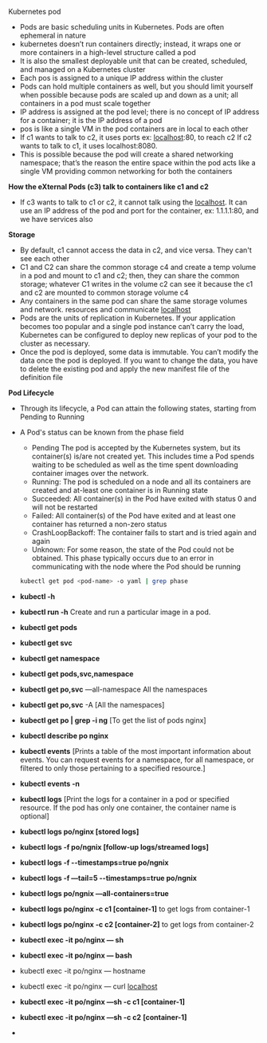 Kubernetes pod

- Pods are basic scheduling units in Kubernetes. Pods are often ephemeral in nature
- kubernetes doesn’t run containers directly; instead, it wraps one or more containers  in a high-level structure called a pod
- It is also the smallest deployable unit that can be created, scheduled, and managed on a Kubernetes cluster
- Each pos is assigned to a unique IP address within the cluster
- Pods can hold multiple containers as well, but you should limit yourself when possible because pods are scaled up and down as a unit; all containers in a pod must scale together
- IP address is assigned at the pod level; there is no concept of IP address for a container; it is the IP address of a pod
- pos is like a single VM in the pod containers are in local to each other
- If c1 wants to talk to c2, it uses ports ex: [localhost](http://localhost):80, to reach c2 If c2 wants to talk to c1, it uses localhost:8080.
- This is possible because the pod will create a shared networking namespace; that’s the reason the entire space within the pod acts like a single VM providing common networking for both the containers

**How the eXternal Pods (c3) talk to containers like c1 and c2**

- If c3 wants to talk to c1 or c2, it cannot talk using the [localhost](http://localhost). It can use an IP address of the pod and port for the container, ex: 1.1.1.1:80, and we have services also

**Storage**

- By default, c1 cannot access the data in c2, and vice versa. They can't see each other
- C1 and C2 can share the common storage c4 and create a temp volume in a pod and mount to c1 and c2; then, they can share the common storage; whatever C1 writes in the volume c2 can see it because the c1 and c2 are mounted to common storage volume c4
- Any containers in the same pod can share the same storage volumes and network. resources and communicate [localhost](http://localhost)
- Pods are the units of replication in Kubernetes. If your application becomes too popular and a single pod instance can’t carry the load, Kubernetes can be configured to deploy new replicas of your pod to the cluster as necessary.
- Once the pod is deployed, some data is immutable. You can’t modify the data once the pod is deployed. If you want to change the data, you have to delete the existing pod and apply the new manifest file of the definition file

**Pod Lifecycle** 

- Through its lifecycle, a Pod can attain the following states, starting from Pending to Running
- A Pod's status can be known from the phase field
    - Pending The pod is accepted by the Kubernetes system, but its container(s) is/are not created yet. This includes time a Pod spends waiting to be scheduled as well as the time spent downloading container images over the network.
    - Running: The pod is scheduled on a node and all its containers are created and at-least one container is in Running state
    - Succeeded: All container(s) in the Pod have exited with status 0 and will not be restarted
    - Failed: All container(s) of the Pod have exited and at least one container has returned a non-zero status
    - CrashLoopBackoff: The container fails to start and is tried again and again
    - Unknown: For some reason, the state of the Pod could not be obtained. This phase typically occurs due to an error in communicating with the node where the Pod should be running
    
    ```bash
    kubectl get pod <pod-name> -o yaml | grep phase
    ```
    

- **kubectl -h**
- **kubectl run -h**  Create and run a particular image in a pod.
- **kubectl get pods**
- **kubectl get svc**
- **kubectl get namespace**
- **kubectl get pods,svc,namespace**
- **kubectl get po,svc** —all-namespace All the namespaces
- **kubectl get po,svc** -A [All the namespaces]
- **kubectl get po | grep -i ng** [To get the list of pods nginx]
- **kubectl describe po nginx**
- **kubectl events** [Prints a table of the most important information about events. You can request events for a namespace, for all namespace, or filtered to only those pertaining to a specified resource.]
- **kubectl events -n <namespace-name>**
- **kubectl logs** [Print the logs for a container in a pod or specified resource. If the pod has only one container, the container name is optional]
- **kubectl logs po/nginx [stored logs]**
- **kubectl logs -f po/ngnix [follow-up logs/streamed logs]**
- **kubectl logs -f --timestamps=true po/ngnix**
- **kubectl logs -f —tail=5 --timestamps=true po/ngnix**
- **kubectl logs po/ngnix —all-containers=true**
- **kubectl logs po/nginx -c c1 [container-1]** to get logs from container-1
- **kubectl logs po/nginx -c c2 [container-2]** to get logs from container-2
- **kubectl exec -it po/nginx — sh**
- **kubectl exec -it po/nginx — bash**
- kubectl exec -it po/nginx — hostname
- kubectl exec -it po/nginx — curl [localhost](http://localhost)
- **kubectl exec -it po/nginx —sh -c c1 [container-1]**
- **kubectl exec -it po/nginx —sh -c c2** **[container-1]**
-